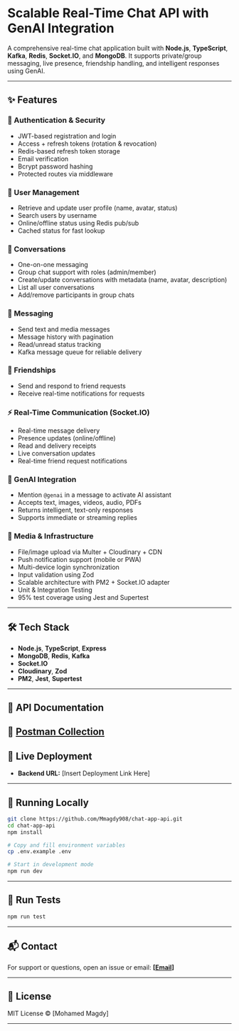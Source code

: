 # Scalable Real-Time Chat API with GenAI Integration

A comprehensive real-time chat application built with **Node.js**, **TypeScript**, **Kafka**, **Redis**, **Socket.IO**, and **MongoDB**. It supports private/group messaging, live presence, friendship handling, and intelligent responses using GenAI.

---

## ✨ Features

### 🔐 Authentication & Security

* JWT-based registration and login
* Access + refresh tokens (rotation & revocation)
* Redis-based refresh token storage
* Email verification
* Bcrypt password hashing
* Protected routes via middleware

### 👤 User Management

* Retrieve and update user profile (name, avatar, status)
* Search users by username
* Online/offline status using Redis pub/sub
* Cached status for fast lookup

### 💬 Conversations

* One-on-one messaging
* Group chat support with roles (admin/member)
* Create/update conversations with metadata (name, avatar, description)
* List all user conversations
* Add/remove participants in group chats

### 📨 Messaging

* Send text and media messages
* Message history with pagination
* Read/unread status tracking
* Kafka message queue for reliable delivery

### 🤝 Friendships

* Send and respond to friend requests
* Receive real-time notifications for requests

### ⚡ Real-Time Communication (Socket.IO)

* Real-time message delivery
* Presence updates (online/offline)
* Read and delivery receipts
* Live conversation updates
* Real-time friend request notifications

### 🧠 GenAI Integration

* Mention `@genai` in a message to activate AI assistant
* Accepts text, images, videos, audio, PDFs
* Returns intelligent, text-only responses
* Supports immediate or streaming replies

### 📁 Media & Infrastructure

* File/image upload via Multer + Cloudinary + CDN
* Push notification support (mobile or PWA)
* Multi-device login synchronization
* Input validation using Zod
* Scalable architecture with PM2 + Socket.IO adapter
* Unit & Integration Testing
* 95% test coverage using Jest and Supertest

---

## 🛠 Tech Stack

* **Node.js**, **TypeScript**, **Express**
* **MongoDB**, **Redis**, **Kafka**
* **Socket.IO**
* **Cloudinary**, **Zod**
* **PM2**, **Jest**, **Supertest**

---


## 📄 API Documentation

🔗 [Postman Collection](https://documenter.getpostman.com/view/41198842/2sB34oBxMZ)
---

## 🚀 Live Deployment

* **Backend URL:** \[Insert Deployment Link Here]

---

## 🧪 Running Locally

```bash
git clone https://github.com/Mmagdy908/chat-app-api.git
cd chat-app-api
npm install

# Copy and fill environment variables
cp .env.example .env

# Start in development mode
npm run dev
```

---

## 🧪 Run Tests

```bash
npm run test
```

---

## 📬 Contact

For support or questions, open an issue or email: **\[[Email](mailto:ymmagdyfofo@gmail.com)]**

---

## 📝 License

MIT License © \[Mohamed Magdy]

---
